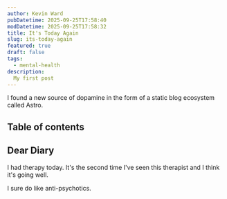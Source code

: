 ```yaml
---
author: Kevin Ward
pubDatetime: 2025-09-25T17:58:40
modDatetime: 2025-09-25T17:58:32
title: It's Today Again
slug: its-today-again
featured: true
draft: false
tags:
  - mental-health
description:
  My first post
---
```


I found a new source of dopamine in the form of a static blog ecosystem called Astro.

## Table of contents

## Dear Diary
I had therapy today. It's the second time I've seen this therapist and I think
it's going well.

I sure do like anti-psychotics.
